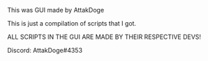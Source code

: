 This was GUI made by AttakDoge

This is just a compilation of scripts that I got.

ALL SCRIPTS IN THE GUI ARE MADE BY THEIR RESPECTIVE DEVS!

Discord: AttakDoge#4353